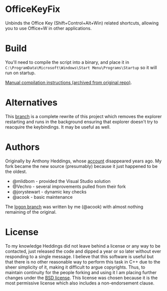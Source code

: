 # OfficeKeyFix

Unbinds the Office Key (Shift+Control+Alt+Win) related shortcuts, allowing you to use Office+W in other applications.

# Build

You'll need to compile the script into a binary, and place it in `C:\ProgramData\Microsoft\Windows\Start Menu\Programs\Startup` so it will run on startup.

[Manual compilation instructions (archived from original repo)](https://web.archive.org/web/20201025005256/https://github.com/anthonyheddings/OfficeKeyFix/issues/1).

# Alternatives

This [branch](https://github.com/acook/OfficeKeyFix/tree/logon) is a complete rewrite of this project which removes the explorer restarting and runs in the background ensuring that explorer doesn't try to reacquire the keybindings. It may be useful as well.

# Authors

Originally by Anthony Heddings, whose [account](https://archive.softwareheritage.org/browse/origin/directory/?origin_url=https://github.com/anthonyheddings/OfficeKeyFix) disappeared years ago. My fork became the new source (presumably) because it just happened to be the oldest.

- @mlidbom     - provided the Visual Studio solution
- @Vechro      - several improvements pulled from their fork
- @jorystewart - dynamic key checks
- @acook       - basic maintenance 

The [logon branch](https://github.com/acook/OfficeKeyFix/tree/logon) was written by me (@acook) with almost nothing remaining of the original.

# License

To my knowledge Heddings did not leave behind a license or any way to be contacted, just released the code and dipped a year or so later without ever responding to a single message.
I believe that this software is useful but that there is no other reasonable way to perform this task in C++ due to the sheer simplicity of it, making it difficult to argue copyrights.
Thus, to maintain continuity for the people forking and using it I am placing further changes under the [BSD license](https://opensource.org/license/bsd-3-clause).
This license was chosen because it is the most permissive license which also includes a non-endorsement clause.
